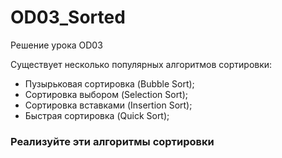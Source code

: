# OD03_Sorted
 Решение урока OD03

Существует несколько популярных алгоритмов сортировки:
- Пузырьковая сортировка (Bubble Sort);
- Сортировка выбором (Selection Sort);
- Сортировка вставками (Insertion Sort);
- Быстрая сортировка (Quick Sort);

### Реализуйте эти алгоритмы сортировки

